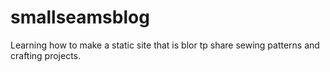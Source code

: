 # smallseamsblog
Learning how to make a static site that is blor tp share sewing patterns and crafting projects.
